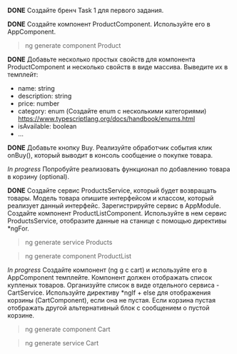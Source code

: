 **DONE** Создайте бренч Task 1 для первого задания.

**DONE** Создайте компонент ProductComponent. Используйте его в AppComponent.
>ng generate component Product

**DONE** Добавьте несколько простых свойств для компонента ProductComponent и несколько свойств в виде массива. Выведите их в темплейт:
 - name: string
 - description: string
 - price: number
 - category: enum (Создайте enum с несколькими категориями) https://www.typescriptlang.org/docs/handbook/enums.html
 - isAvailable: boolean
 - ...

**DONE** Добавьте кнопку Buy. Реализуйте обработчик события клик onBuy(), который выводит в консоль сообщение о покупке товара.

*In progress* Попробуйте реализовать функционал по добавлению товара в корзину (optional).

**DONE** Создайте сервис ProductsService, который будет возвращать товары. Модель товара опишите интерфейсом и классом, который реализует данный интерфейс. Зарегистрируйте сервис в AppModule. Создайте компонент ProductListComponent. Используйте в нем сервис ProductsService, отобразите данные на станице c помощью директивы *ngFor.

>ng generate service Products

>ng generate component ProductList

*In progress* Создайте компонент (ng g c cart) и используйте его в AppComponent темплейте. Компонент должен отображать список купленых товаров. Организуйте список в виде отдельного сервиса - CartService. Используйте директиву *ngIf + else для отображения корзины (CartComponent), если она не пустая. Если корзина пустая отображать другой альтернативный блок с сообщением о пустой корзине.

>ng generate component Cart

>ng generate service Cart